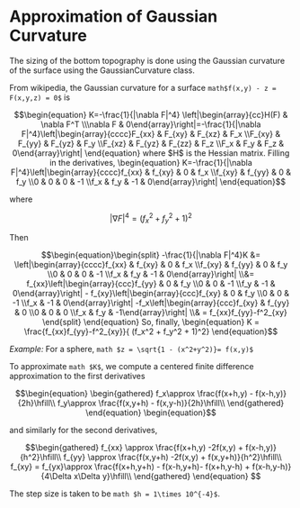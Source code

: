 # Approximation of Gaussian Curvature

The sizing of the bottom topography is done using the Gaussian curvature of the surface using the GaussianCurvature class.

From wikipedia, the Gaussian curvature for a surface ```math$f(x,y) - z = F(x,y,z) = 0$``` is

```math
\begin{equation}
K=-\frac{1}{|\nabla F|^4} \left|\begin{array}{cc}H(F) & \nabla F^T \\\nabla F & 0\end{array}\right|=-\frac{1}{|\nabla F|^4}\left|\begin{array}{cccc}F_{xx} & F_{xy} & F_{xz} & F_x \\F_{xy} & F_{yy} & F_{yz} & F_y \\F_{xz} & F_{yz} & F_{zz} & F_z \\F_x & F_y & F_z & 0\end{array}\right|
\end{equation}
where $H$ is the Hessian matrix.
Filling in the derivatives,
\begin{equation}
K=-\frac{1}{|\nabla F|^4}\left|\begin{array}{cccc}f_{xx} & f_{xy} & 0 & f_x \\f_{xy} & f_{yy} & 0 & f_y \\0 & 0 & 0 & -1 \\f_x & f_y & -1 & 0\end{array}\right|
\end{equation}
```
where
```math
\begin{equation}
|\nabla F|^4 = (f_x^2 + f_y^2 + 1)^2
\end{equation}
```
Then
```math
\begin{equation}\begin{split}
-\frac{1}{|\nabla F|^4}K &= \left|\begin{array}{cccc}f_{xx} & f_{xy} & 0 & f_x \\f_{xy} & f_{yy} & 0 & f_y \\0 & 0 & 0 & -1 \\f_x & f_y & -1 & 0\end{array}\right|
\\&= f_{xx}\left|\begin{array}{ccc}f_{yy} & 0 & f_y \\0 & 0 & -1 \\f_y & -1 & 0\end{array}\right|
- f_{xy}\left|\begin{array}{ccc}f_{xy} & 0 & f_y \\0 & 0 & -1 \\f_x & -1 & 0\end{array}\right|
-f_x\left|\begin{array}{ccc}f_{xy} & f_{yy} & 0 \\0 & 0 & 0 \\f_x & f_y & -1\end{array}\right|
\\&
= f_{xx}f_{yy}-f^2_{xy}
\end{split}
\end{equation}
So, finally,
\begin{equation}
K = \frac{f_{xx}f_{yy}-f^2_{xy}}{ (f_x^2 + f_y^2 + 1)^2}
\end{equation}
```

*Example:* For a sphere, ```math $z = \sqrt{1 - (x^2+y^2)}= f(x,y)$```

To approximate ```math $K$```, we compute a centered finite difference approximation to the first derivatives


```math
\begin{equation}
\begin{gathered}
f_x\approx \frac{f(x+h,y) - f(x-h,y)}{2h}\hfill\\
f_y\approx \frac{f(x,y+h) - f(x,y-h)}{2h}\hfill\\
\end{gathered}
\end{equation}
\begin{equation}
```
and similarly for the second derivatives,

```math
\begin{gathered}
f_{xx} \approx \frac{f(x+h,y) -2f(x,y) + f(x-h,y)}{h^2}\hfill\\
f_{yy} \approx \frac{f(x,y+h) -2f(x,y) + f(x,y+h)}{h^2}\hfill\\
f_{xy} = f_{yx}\approx \frac{f(x+h,y+h) - f(x-h,y+h)- f(x+h,y-h) + f(x-h,y-h)}{4\Delta x\Delta y}\hfill\\
\end{gathered}
\end{equation} 
```

The step size is taken to be ```math $h = 1\times 10^{-4}$```.
